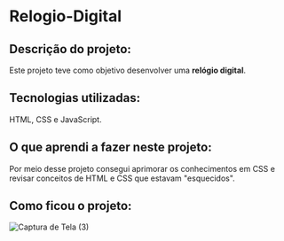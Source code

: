 # Relogio-Digital

## Descrição do projeto:
Este projeto teve como objetivo desenvolver uma <b>relógio digital</b>.

## Tecnologias utilizadas:
HTML, CSS e JavaScript.

## O que aprendi a fazer neste projeto:
Por meio desse projeto consegui aprimorar os conhecimentos em CSS e revisar conceitos de HTML e CSS que estavam "esquecidos".

## Como ficou o projeto:
![Captura de Tela (3)](https://user-images.githubusercontent.com/83307765/197416961-89d18286-d4de-419d-823a-3146706b8a51.png)

